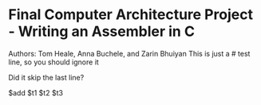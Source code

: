 # Final Computer Architecture Project - Writing an Assembler in C
Authors: Tom Heale, Anna Buchele, and Zarin Bhuiyan
This is just a # test line, so you should ignore it

Did it skip the last line?

$add $t1 $t2 $t3
